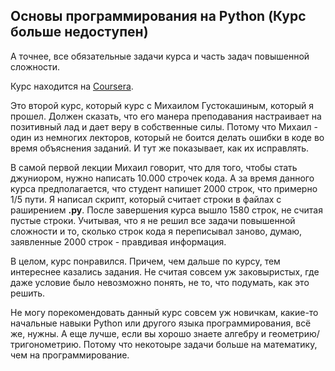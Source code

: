 <h2>Основы программирования на Python (Курс больше недоступен)</h2>

<p>А точнее, все обязательные задачи курса и часть задач повышенной сложности.</p>
<p>Курс находится на <a href="https://www.coursera.org/learn/python-osnovy-programmirovaniya">Coursera</a>.</p>
<p>Это второй курс, который курс с Михаилом Густокашиным, который я прошел. 
Должен сказать, что его манера преподавания настраивает на позитивный лад и дает веру в собственные силы. Потому что 
Михаил - один из немногих лекторов, который не боится делать ошибки в коде во время объяснения заданий. И тут же показывает, как их исправлять.</p>
<p>В самой первой лекции Михаил говорит, что для того, чтобы стать джуниором, нужно написать 10.000 строчек кода. 
А за время данного курса предполагается, что студент напишет 2000 строк, что примерно 1/5 пути. Я написал скрипт, 
который считает строки в файлах с раширением <b>.py</b>. После завершения курса вышло 1580 строк, не считая пустые строки. Учитывая, что я не решил все задачи
повышенной сложности и то, сколько строк кода я переписывал заново, думаю, заявленные 2000 строк - правдивая информация.</p>
<p>В целом, курс понравился. Причем, чем дальше по курсу, тем интереснее казались задания. Не считая совсем уж заковыристых, 
где даже условие было невозможно понять, не то, что подумать, как это решить.</p>
<p>Не могу порекомендовать данный курс совсем уж новичкам, какие-то начальные навыки Python или другого языка программирования, 
всё же, нужны. А еще лучше, если вы хорошо знаете алгебру и геометрию/тригонометрию. Потому что некотоыре задачи больше на математику, чем на программирование.</p>
